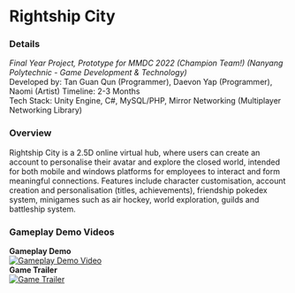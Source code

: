 # Rightship City
### Details
_Final Year Project, Prototype for MMDC 2022 (Champion Team!) (Nanyang Polytechnic - Game Development & Technology)_    
Developed by: Tan Guan Qun (Programmer), Daevon Yap (Programmer), Naomi (Artist)
Timeline: 2-3 Months    
Tech Stack: Unity Engine, C#, MySQL/PHP, Mirror Networking (Multiplayer Networking Library)
### Overview
Rightship City is a 2.5D online virtual hub, where users can create an account to personalise their avatar and explore the closed world, intended for both mobile and windows platforms for employees to interact and form meaningful connections. 
Features include character customisation, account creation and personalisation (titles, achievements), friendship pokedex system, minigames such as air hockey, world exploration, guilds and battleship system.

### Gameplay Demo Videos
**Gameplay Demo**    
[![Gameplay Demo Video](https://img.youtube.com/vi/tQcFKQcNT8I/0.jpg)](https://www.youtube.com/watch?v=tQcFKQcNT8I)    
**Game Trailer**    
[![Game Trailer](https://img.youtube.com/vi/DpxG3t51_Dc/0.jpg)](https://www.youtube.com/watch?v=DpxG3t51_Dc)    

